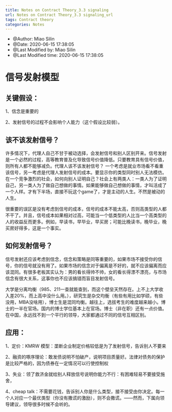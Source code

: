 ```yaml
---
title: Notes on Contract Theory_3.3 signaling
url: Notes on Contract Theory_3.3 signaling_url
tags: Contract theory
categories: Notes
---
```





 * @Author: Miao Silin 
 * @Date: 2020-06-15 17:38:05 
 * @Last Modified by:   Miao Silin 
 * @Last Modified time: 2020-06-15 17:38:05 

# 信号发射模型

## 关键假设：  

1、信念是重要的   

2、发射信号的过程不会影响个人能力（这个假设比较弱）。

## 该不该发射信号？

许多情况下，代理人自己不甘于被动选择，会发射信号和别人区别开来。信号发射是一个必然的过程，高等教育普及化导致信号价值降低。只要教育具有信号价值，则所有人都不能够减负。代理人该不该发射信号？ 一个考虑是就业市场看不看重该信号，另一考虑是代理人发射信号的成本。要显示你的类型同时别人无法模仿。在一个竞争激烈的社会，如何向别人证明自己？社会上有两类人：一类人为了证明自己，另一类人为了做自己想做的事情。如果能够做自己想做的事情，才叫活成了一个人样。才有下半场，直接不玩这个game了，才是主动的人生。不然是被动的人生。

很重要的误区是没有考虑到信号的成本，信号的成本不能太高，否则高类型的人都不干了。并且，信号成本如果相对过高，可能当一个低类型的人比当一个高类型的人的收益反而更多。例如，早读书，早毕业，早买房；可能比晚读书，晚毕业，晚买房好得多，这是一个事实。

## 如何发射信号？

信号发射还应该考虑到信念，信念和策略是同等重要的，如果市场不接受你的信号，你的信号就没有用了。如果市场的信念对于偏离是不好的，就不应该偏离而应该混同。有很多老板其实认为：男的看长得帅不帅，女的看长得漂不漂亮，与市场信念有很大关系，这事你也不应该搞错而盲目发射信号。

大学是分离均衡（985、211一查就能查到，而这个壁垒天然存在。上不上大学收入差20%，而上高中没什么用。），研究生是杂交均衡（有些有用比如学硕，有些没用，MBA没啥用），博士生是混同均衡。越往上，选拔考生的难度越来越小。博士的一半在官场。国内的博士学位基本上在官场。博士（非在职）还有一点价值。在中国，永远找不到一个平行的领导，大家都通过不同的信号互相区别。

## 应用：

1、定价：KMRW 模型：垄断企业制定价格较低是为了发射信号，告诉别人不要来

2、融资的啄序理论：敢发债说明不怕破产，说明项目质量好。法律对债务的保护是比较严格的，因为债券在一定情况可以行使控制权

3、失业：领了救济金就给别人释放信号说明你能力不行：有困难轻易不要接受施舍，

4、cheap talk：不需要花钱，告诉别人你是什么类型，接不接受由你决定。每一个人对应一个最优类型（你没有撒谎的激励），则不会撒谎。——然而，下属向领导建议，领导很多时候不会听的。
